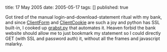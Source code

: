 title: 17 May 2005
date: 2005-05-17
tags: []
published: true

Got tired of the manual login-and-download-statement ritual with my bank, and since
<a href="https://wwwsearch.sourceforge.net/ClientForm/
">ClientForm</a> and
<a href="https://wwwsearch.sourceforge.net/ClientCookie/">ClientCookie</a>
are such a joy and python has SSL built-in,
I cooked up <a href="https://dev.w3.org/cvsweb/2000/quacken/grabst.py">grabst.py</a> that automates it. Heaven forbid the bank website should allow me to just bookmark my statement so I could directly GET (with SSL and password auth) it, without all the frames and javascript malarky.
